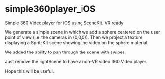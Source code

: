 # simple360player_iOS
Simple 360 Video player for iOS using SceneKit. VR ready

We generate a simple scene in which we add a sphere centered on the user point of view (i.e. the cameras in (0,0,0)).
Then we project a texture displaying a SpriteKit scene showing the video on the sphere material.

We added the ability to pan through the scene with swipes.

Just remove the rightScene to have a non-VR video 360 Video player.

Hope this will be useful.
